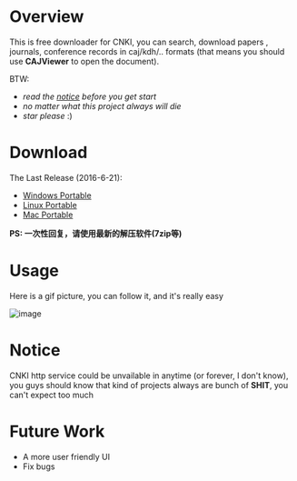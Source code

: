 # Overview
This is free downloader for CNKI, you can search, download papers , journals, conference records in caj/kdh/.. formats (that 
means you should use **CAJViewer** to open the document).

BTW:
- *read the [notice](https://github.com/amyhaber/cnki-downloader#notice) before you get start*
- *no matter what this project always will die*
- *star please* :)

# Download
The Last Release (2016-6-21):
+ [Windows Portable](https://github.com/amyhaber/cnki-downloader/releases/download/v0.3-alpha/cnki-downloader-windows.zip)
+ [Linux Portable](https://github.com/amyhaber/cnki-downloader/releases/download/v0.3-alpha/cnki-downloader-linux.zip)
+ [Mac Portable](https://github.com/amyhaber/cnki-downloader/releases/download/v0.3-alpha/cnki-downloader-darwin.zip)

**PS: 一次性回复，请使用最新的解压软件(7zip等)**

# Usage
Here is a gif picture, you can follow it, and it's really easy

![image](https://github.com/amyhaber/cnki-downloader/blob/master/screenshots/showcase2.gif)

# Notice
CNKI http service could be unvailable in anytime (or forever, I don't know), you guys should know that kind of projects
always are bunch of **SHIT**, you can't expect too much

# Future Work
+ A more user friendly UI
+ Fix bugs
